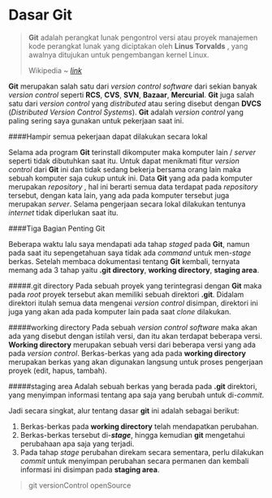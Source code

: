 Dasar Git
=========

<blockquote>
    <p>
        <b>Git</b> adalah perangkat lunak pengontrol versi atau 
        proyek manajemen kode
        perangkat lunak yang diciptakan oleh <b>Linus Torvalds</b>
        , yang awalnya ditujukan
        untuk pengembangan kernel Linux.
    </p>
    <footer>
        Wikipedia
        ~
        <a href="https://id.wikipedia.org/wiki/Git"><cite title="Source Title">
            link
        </cite></a>
    </footer>
</blockquote>

**Git** merupakan salah satu dari _version control software_ dari sekian banyak
_version control_ seperti **RCS**, **CVS**, **SVN**, **Bazaar**, **Mercurial**.
**Git** juga salah satu dari _version control_ yang _distributed_ atau sering
disebut dengan **DVCS** (_Distributed Version Control Systems_). **Git** adalah
_version control_ yang paling sering saya gunakan untuk pekerjaan saat ini.

####Hampir semua pekerjaan dapat dilakukan secara lokal

Selama ada program **Git** terinstall dikomputer maka komputer lain / _server_
seperti tidak dibutuhkan saat itu. Untuk dapat menikmati fitur _version control_
dari **Git** ini dan tidak sedang bekerja bersama orang lain maka sebuah komputer
saja cukup untuk ini. Data **Git** yang ada pada komputer merupakan _repository_
, hal ini berarti semua data terdapat pada _repository_ tersebut, dengan kata
lain, yang ada pada komputer tersebut juga merupakan _server_. Selama pengerjaan
secara lokal dilakukan tentunya _internet_ tidak diperlukan saat itu.

####Tiga Bagian Penting Git

Beberapa waktu lalu saya mendapati ada tahap _staged_ pada **Git**, namun pada
saat itu sepengetahuan saya tidak ada _command_ untuk men-_stage_ berkas. Setelah
membaca dokumentasi tentang **Git** kembali, ternyata memang ada 3 tahap yaitu
**.git directory**, **working directory**, **staging area**.

#####.git directory
Pada sebuah proyek yang terintegrasi dengan **Git** maka pada _root_ proyek
tersebut akan memiliki sebuah direktori **.git**. Didalam direktori itulah semua
data mengenai _version control_ disimpan, direktori ini juga yang akan ada pada
komputer lain pada saat _clone_ dilakukan.

#####working directory
Pada sebuah _version control software_ maka akan ada yang disebut dengan istilah
versi, dan itu akan terdapat beberapa versi. **Working directory** merupakan
sebuah versi dari beberapa versi yang ada pada _version control_. Berkas-berkas
yang ada pada **working directory** merupakan berkas yang akan digunakan langsung
untuk proses pengerjaan proyek (edit, hapus, tambah).

#####staging area
Adalah sebuah berkas yang berada pada **.git** direktori, yang menyimpan informasi
tentang apa saja yang berubah untuk di-_commit_.

Jadi secara singkat, alur tentang dasar **git** ini adalah sebagai berikut:
1. Berkas-berkas pada **working directory** telah mendapatkan perubahan.
2. Berkas-berkas tersebut di-**_stage_**, hingga kemudian **git** mengetahui 
perubahaan apa saja yang terjadi.
3. Pada tahap _stage_ perubahan direkam secara sementara, perlu dilakukan _commit_
untuk menyimpan perubahan secara permanen dan kembali informasi ini disimpan pada
**staging area**.

>   git versionControl openSource
